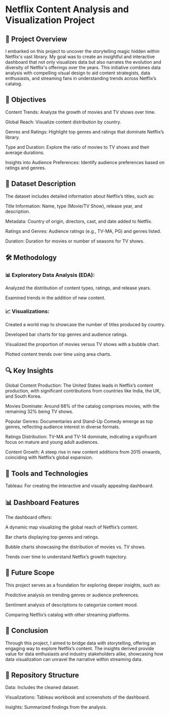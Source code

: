 # Netflix Content Analysis and Visualization Project

## 🚀 Project Overview

I embarked on this project to uncover the storytelling magic hidden within Netflix's vast library. My goal was to create an insightful and interactive dashboard that not only visualizes data but also narrates the evolution and diversity of Netflix's offerings over the years. This initiative combines data analysis with compelling visual design to aid content strategists, data enthusiasts, and streaming fans in understanding trends across Netflix’s catalog.

## 🎯 Objectives

Content Trends: Analyze the growth of movies and TV shows over time.

Global Reach: Visualize content distribution by country.

Genres and Ratings: Highlight top genres and ratings that dominate Netflix’s library.

Type and Duration: Explore the ratio of movies to TV shows and their average durations.

Insights into Audience Preferences: Identify audience preferences based on ratings and genres.

## 📂 Dataset Description

The dataset includes detailed information about Netflix’s titles, such as:

Title Information: Name, type (Movie/TV Show), release year, and description.

Metadata: Country of origin, directors, cast, and date added to Netflix.

Ratings and Genres: Audience ratings (e.g., TV-MA, PG) and genres listed.

Duration: Duration for movies or number of seasons for TV shows.

## 🛠️ Methodology

### 📊 Exploratory Data Analysis (EDA):

Analyzed the distribution of content types, ratings, and release years.

Examined trends in the addition of new content.

### 📈 Visualizations:

Created a world map to showcase the number of titles produced by country.

Developed bar charts for top genres and audience ratings.

Visualized the proportion of movies versus TV shows with a bubble chart.

Plotted content trends over time using area charts.

## 🔍 Key Insights

Global Content Production: The United States leads in Netflix’s content production, with significant contributions from countries like India, the UK, and South Korea.

Movies Dominate: Around 68% of the catalog comprises movies, with the remaining 32% being TV shows.

Popular Genres: Documentaries and Stand-Up Comedy emerge as top genres, reflecting audience interest in diverse formats.

Ratings Distribution: TV-MA and TV-14 dominate, indicating a significant focus on mature and young adult audiences.

Content Growth: A steep rise in new content additions from 2015 onwards, coinciding with Netflix’s global expansion.

## 🧰 Tools and Technologies

Tableau: For creating the interactive and visually appealing dashboard.

## 📊 Dashboard Features

The dashboard offers:

A dynamic map visualizing the global reach of Netflix’s content.

Bar charts displaying top genres and ratings.

Bubble charts showcasing the distribution of movies vs. TV shows.

Trends over time to understand Netflix’s growth trajectory.

## 🔮 Future Scope

This project serves as a foundation for exploring deeper insights, such as:

Predictive analysis on trending genres or audience preferences.

Sentiment analysis of descriptions to categorize content mood.

Comparing Netflix’s catalog with other streaming platforms.

## 🏁 Conclusion

Through this project, I aimed to bridge data with storytelling, offering an engaging way to explore Netflix’s content. The insights derived provide value for data enthusiasts and industry stakeholders alike, showcasing how data visualization can unravel the narrative within streaming data.

## 📁 Repository Structure

Data: Includes the cleaned dataset.

Visualizations: Tableau workbook and screenshots of the dashboard.

Insights: Summarized findings from the analysis.


